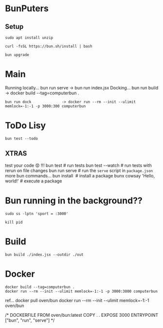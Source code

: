# BunPuters
## Setup
    sudo apt install unzip
    
    curl -fsSL https://bun.sh/install | bash
    
    bun upgrade

# Main
Running locally...
    bun run serve             -> bun run index.jsx 
Docking...
    bun run build             -> docker build --tag=computerbun .
    
    bun run dock              -> docker run --rm --init --ulimit memlock=-1:-1 -p 3000:300 computerbun

# ToDo Lisy
    bun test --todo

## XTRAS
test your code 😡 !!!
    bun test                      # run tests
    bun test --watch             # run tests with rerun on file changes
    bun run serve                 # run the `serve` script in `package.json`
more bun commands...
    bun install <pkg>​             # install a package
    bunx cowsay 'Hello, world!'   # execute a package

# Bun running in the background??
    sudo ss -lptn 'sport = :3000'
    
    kill pid

# Build 
    bun build ./index.jsx --outdir ./out

# Docker
    docker build --tag=computerbun .
    docker run --rm --init --ulimit memlock=-1:-1 -p 3000:3000 computerbun
ref...
    docker pull oven/bun
    docker run --rm --init --ulimit memlock=-1:-1 oven/bun


/* DOCKERFILE
FROM oven/bun:latest
COPY . .
EXPOSE 3000
ENTRYPOINT ["bun",  "run", "serve"]
*/
